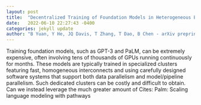 ```yaml
---
layout: post
title:  "Decentralized Training of Foundation Models in Heterogeneous Environments"
date:   2022-06-10 22:27:43 -0400
categories: jekyll update
author: "B Yuan, Y He, JQ Davis, T Zhang, T Dao, B Chen - arXiv preprint arXiv , 2022"
---
```

Training foundation models, such as GPT-3 and PaLM, can be extremely expensive, often involving tens of thousands of GPUs running continuously for months. These models are typically trained in specialized clusters featuring fast, homogeneous interconnects and using carefully designed software systems that support both data parallelism and model/pipeline parallelism. Such dedicated clusters can be costly and difficult to obtain. Can we instead leverage the much greater amount of  Cites: Palm: Scaling language modeling with pathways